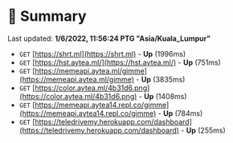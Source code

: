 # 📖 Summary
Last updated: **1/6/2022, 11:56:24 PTG "Asia/Kuala_Lumpur"**

- `GET` [https://shrt.ml](https://shrt.ml) - **Up** (1996ms)
- `GET` [https://hst.aytea.ml/](https://hst.aytea.ml/) - **Up** (751ms)
- `GET` [https://memeapi.aytea.ml/gimme](https://memeapi.aytea.ml/gimme) - **Up** (3835ms)
- `GET` [https://color.aytea.ml/4b31d6.png](https://color.aytea.ml/4b31d6.png) - **Up** (1408ms)
- `GET` [https://memeapi.aytea14.repl.co/gimme](https://memeapi.aytea14.repl.co/gimme) - **Up** (784ms)
- `GET` [https://teledrivemy.herokuapp.com/dashboard](https://teledrivemy.herokuapp.com/dashboard) - **Up** (255ms)
